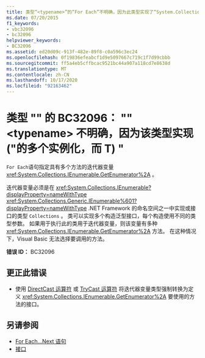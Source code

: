 ```yaml
---
title: 类型“<typename>”的“For Each”不明确，因为此类型实现了“System.Collections.Generic.IEnumerable(Of T)”的多个实例化
ms.date: 07/20/2015
f1_keywords:
- vbc32096
- bc32096
helpviewer_keywords:
- BC32096
ms.assetid: ed20d09c-913f-482e-89f8-c0a596c3ec24
ms.openlocfilehash: 0f19836efeabcf1d9e5097667c719c1f7d99cbbb
ms.sourcegitcommit: ff5a4eb5cffbcac9521bc44a907a118cd7e8638d
ms.translationtype: MT
ms.contentlocale: zh-CN
ms.lasthandoff: 10/17/2020
ms.locfileid: "92163462"
---
```

# <a name="bc32096-for-each-on-type-typename-is-ambiguous-because-the-type-implements-multiple-instantiations-of-systemcollectionsgenericienumerableof-t"></a>类型 "" 的 BC32096： "" \<typename> 不明确，因为该类型实现 ("的多个实例化，而 T) "

`For Each`语句指定具有多个方法的迭代器变量 <xref:System.Collections.IEnumerable.GetEnumerator%2A> 。

 迭代器变量必须是在 <xref:System.Collections.IEnumerable?displayProperty=nameWithType> <xref:System.Collections.Generic.IEnumerable%601?displayProperty=nameWithType> .NET Framework 的命名空间之一中实现或接口的类型 `Collections` 。 类可以实现多个构造泛型接口，每个构造使用不同的类型参数。 如果用于执行此的类用于迭代器变量，则该变量有多种 <xref:System.Collections.IEnumerable.GetEnumerator%2A> 方法。 在这种情况下，Visual Basic 无法选择要调用的方法。

 **错误 ID：** BC32096

## <a name="to-correct-this-error"></a>更正此错误

- 使用 [DirectCast 运算符](../operators/directcast-operator.md) 或 [TryCast 运算符](../operators/trycast-operator.md) 将迭代器变量类型强制转换为定义 <xref:System.Collections.IEnumerable.GetEnumerator%2A> 要使用的方法的接口。

## <a name="see-also"></a>另请参阅

- [For Each...Next 语句](../statements/for-each-next-statement.md)
- [接口](../../programming-guide/language-features/interfaces/index.md)
